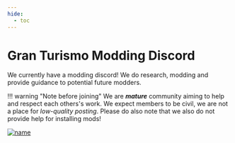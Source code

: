 ```yaml
---
hide:
  - toc
---
```


# Gran Turismo Modding Discord

We currently have a modding discord! We do research, modding and provide guidance to potential future modders.

!!! warning "Note before joining"
    We are ***mature*** community aiming to help and respect each others's work. We expect members to be civil, we are not a place for *low-quality posting*. Please do also note that we also do not provide help for installing mods!

  [![name](https://discordapp.com/api/guilds/775896906500538378/widget.png?style=banner2&raw=true)](https://discord.gg/YbJjbYEKzB)

